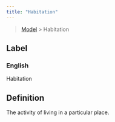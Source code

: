 ```yaml
---
title: "Habitation"
---
```


> [Model](../../) > Habitation

## Label

### English
Habitation


## Definition
The activity of living in a particular place. 


    
